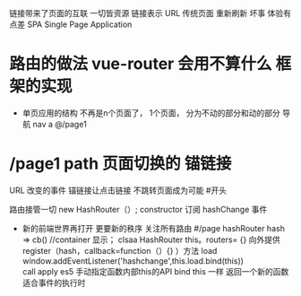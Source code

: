 链接带来了页面的互联
一切皆资源 链接表示 URL
传统页面 重新刷新   坏事    体验有点差
SPA    Single Page Application 

# 路由的做法 vue-router 会用不算什么 框架的实现
- 单页应用的结构
不再是n个页面了， 1个页面， 分为不动的部分和动的部分
导航  nav  a @/page1
# /page1 path 页面切换的 锚链接
URL 改变的事件
锚链接让点击链接 不跳转页面成为可能  #开头

路由接管一切 new HashRouter（）;
constructor 订阅 hashChange 事件

- 新的前端世界再打开 更要新的秩序
关注所有路由 #/page hashRouter
hash => cb()  //container 显示；
clsaa HashRouter
this。routers= {}
向外提供 register（hash，callback=function（）{} ）方法 
load 
  window.addEventListener('hashchange',this.load.bind(this))  
  call apply es5 手动指定函数内部this的API
  bind this 一样 返回一个新的函数 适合事件的执行时